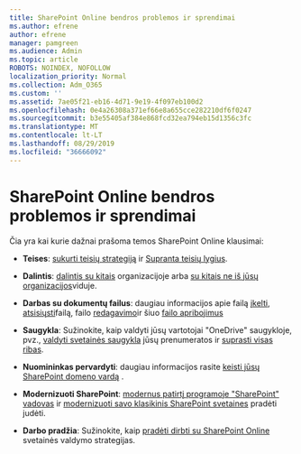 ```yaml
---
title: SharePoint Online bendros problemos ir sprendimai
ms.author: efrene
author: efrene
manager: pamgreen
ms.audience: Admin
ms.topic: article
ROBOTS: NOINDEX, NOFOLLOW
localization_priority: Normal
ms.collection: Adm_O365
ms.custom: ''
ms.assetid: 7ae05f21-eb16-4d71-9e19-4f097eb100d2
ms.openlocfilehash: 0e4a26308a371ef66e8a655cce282210df6f0247
ms.sourcegitcommit: b3e55405af384e868fcd32ea794eb15d1356c3fc
ms.translationtype: MT
ms.contentlocale: lt-LT
ms.lasthandoff: 08/29/2019
ms.locfileid: "36666092"
---
```

# <a name="sharepoint-online-common-issues-and-resolutions"></a>SharePoint Online bendros problemos ir sprendimai

Čia yra kai kurie dažnai prašoma temos SharePoint Online klausimai:

- **Teises**: [sukurti teisių strategiją](https://docs.microsoft.com/sharepoint/default-sharepoint-groups) ir [Supranta teisių lygius](https://docs.microsoft.com/sharepoint/understanding-permission-levels).

- **Dalintis**: [dalintis su kitais](https://docs.microsoft.com/sharepoint/default-sharepoint-groups) organizacijoje arba [su kitais ne iš jūsų organizacijos](https://docs.microsoft.com/sharepoint/external-sharing-overview)viduje.

- **Darbas su dokumentų failus**: daugiau informacijos apie failą [įkelti](https://support.office.com/article/Upload-a-folder-or-files-to-a-document-library-eb18fcba-c953-4d45-8d90-8da66edeacdb), [atsisiųsti](https://support.office.com/article/Download-files-and-folders-from-OneDrive-or-SharePoint-5c7397b7-19c7-4893-84fe-d02e8fa5df05)failą, failo [redagavimo](https://support.office.com/article/Edit-a-document-in-a-document-library-02d8497f-1c13-4114-949a-b8466f639b07)ir šiuo [failo apribojimus](https://support.office.com/article/invalid-file-names-and-file-types-in-onedrive-onedrive-for-business-and-sharepoint-64883a5d-228e-48f5-b3d2-eb39e07630fa?ui=en-US&amp;rs=en-US&amp;ad=US)

- **Saugykla**: Sužinokite, kaip valdyti jūsų vartotojai "OneDrive" saugykloje</a>, pvz., [valdyti svetainės saugykla](https://docs.microsoft.com/sharepoint/manage-site-collection-storage-limits) jūsų prenumeratos ir [suprasti visas ribas](https://docs.microsoft.com/office365/servicedescriptions/sharepoint-online-service-description/sharepoint-online-limits).

- **Nuomininkas pervardyti**: daugiau informacijos rasite [keisti jūsų SharePoint domeno vardą](https://docs.microsoft.com/sharepoint/change-your-sharepoint-domain-name) .

- **Modernizuoti SharePoint**: [modernus patirtį programoje "SharePoint" vadovas](https://docs.microsoft.com/sharepoint/guide-to-sharepoint-modern-experience) ir [modernizuoti savo klasikinis SharePoint svetaines](https://docs.microsoft.com/sharepoint/dev/transform/modernize-classic-sites) pradėti judėti.

- **Darbo pradžia**: Sužinokite, kaip [pradėti dirbti su SharePoint Online](https://docs.microsoft.com/sharepoint/introduction) svetainės valdymo strategijas.